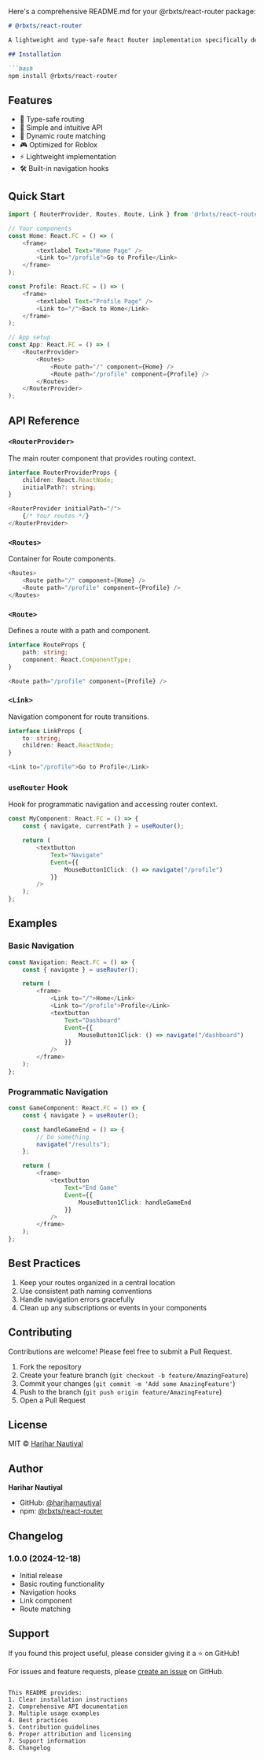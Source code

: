 Here's a comprehensive README.md for your @rbxts/react-router package:

```markdown
# @rbxts/react-router

A lightweight and type-safe React Router implementation specifically designed for Roblox TypeScript (@rbxts/react).

## Installation

```bash
npm install @rbxts/react-router
```

## Features

- 🎯 Type-safe routing
- 🚀 Simple and intuitive API
- 🔄 Dynamic route matching
- 🎮 Optimized for Roblox
- ⚡ Lightweight implementation
- 🛠️ Built-in navigation hooks

## Quick Start

```typescript
import { RouterProvider, Routes, Route, Link } from '@rbxts/react-router';

// Your components
const Home: React.FC = () => (
    <frame>
        <textlabel Text="Home Page" />
        <Link to="/profile">Go to Profile</Link>
    </frame>
);

const Profile: React.FC = () => (
    <frame>
        <textlabel Text="Profile Page" />
        <Link to="/">Back to Home</Link>
    </frame>
);

// App setup
const App: React.FC = () => (
    <RouterProvider>
        <Routes>
            <Route path="/" component={Home} />
            <Route path="/profile" component={Profile} />
        </Routes>
    </RouterProvider>
);
```

## API Reference

### `<RouterProvider>`
The main router component that provides routing context.

```typescript
interface RouterProviderProps {
    children: React.ReactNode;
    initialPath?: string;
}

<RouterProvider initialPath="/">
    {/* Your routes */}
</RouterProvider>
```

### `<Routes>`
Container for Route components.

```typescript
<Routes>
    <Route path="/" component={Home} />
    <Route path="/profile" component={Profile} />
</Routes>
```

### `<Route>`
Defines a route with a path and component.

```typescript
interface RouteProps {
    path: string;
    component: React.ComponentType;
}

<Route path="/profile" component={Profile} />
```

### `<Link>`
Navigation component for route transitions.

```typescript
interface LinkProps {
    to: string;
    children: React.ReactNode;
}

<Link to="/profile">Go to Profile</Link>
```

### `useRouter` Hook
Hook for programmatic navigation and accessing router context.

```typescript
const MyComponent: React.FC = () => {
    const { navigate, currentPath } = useRouter();

    return (
        <textbutton 
            Text="Navigate"
            Event={{
                MouseButton1Click: () => navigate("/profile")
            }}
        />
    );
};
```

## Examples

### Basic Navigation
```typescript
const Navigation: React.FC = () => {
    const { navigate } = useRouter();

    return (
        <frame>
            <Link to="/">Home</Link>
            <Link to="/profile">Profile</Link>
            <textbutton 
                Text="Dashboard"
                Event={{
                    MouseButton1Click: () => navigate("/dashboard")
                }}
            />
        </frame>
    );
};
```

### Programmatic Navigation
```typescript
const GameComponent: React.FC = () => {
    const { navigate } = useRouter();

    const handleGameEnd = () => {
        // Do something
        navigate("/results");
    };

    return (
        <frame>
            <textbutton 
                Text="End Game"
                Event={{
                    MouseButton1Click: handleGameEnd
                }}
            />
        </frame>
    );
};
```

## Best Practices

1. Keep your routes organized in a central location
2. Use consistent path naming conventions
3. Handle navigation errors gracefully
4. Clean up any subscriptions or events in your components

## Contributing

Contributions are welcome! Please feel free to submit a Pull Request.

1. Fork the repository
2. Create your feature branch (`git checkout -b feature/AmazingFeature`)
3. Commit your changes (`git commit -m 'Add some AmazingFeature'`)
4. Push to the branch (`git push origin feature/AmazingFeature`)
5. Open a Pull Request

## License

MIT © [Harihar Nautiyal](https://github.com/hariharnautiyal)

## Author

**Harihar Nautiyal**
- GitHub: [@hariharnautiyal](https://github.com/hariharnautiyal)
- npm: [@rbxts/react-router](https://www.npmjs.com/package/@rbxts/react-router)

## Changelog

### 1.0.0 (2024-12-18)
- Initial release
- Basic routing functionality
- Navigation hooks
- Link component
- Route matching

## Support

If you found this project useful, please consider giving it a ⭐️ on GitHub!

For issues and feature requests, please [create an issue](https://github.com/hariharnautiyal/rbxts-react-router/issues) on GitHub.
```

This README provides:
1. Clear installation instructions
2. Comprehensive API documentation
3. Multiple usage examples
4. Best practices
5. Contribution guidelines
6. Proper attribution and licensing
7. Support information
8. Changelog
